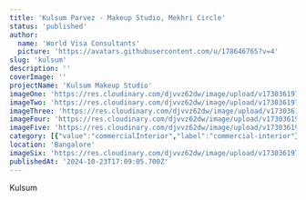 ```yaml
---
title: 'Kulsum Parvez - Makeup Studio, Mekhri Circle'
status: 'published'
author:
  name: 'World Visa Consultants'
  picture: 'https://avatars.githubusercontent.com/u/178646765?v=4'
slug: 'kulsum'
description: ''
coverImage: ''
projectName: 'Kulsum Makeup Studio'
imageOne: 'https://res.cloudinary.com/djvvz62dw/image/upload/v1730361974/greywall/projects/Kulsum/A_hgeyka.webp'
imageTwo: 'https://res.cloudinary.com/djvvz62dw/image/upload/v1730361974/greywall/projects/Kulsum/B_hnvpno.webp'
imageThree: 'https://res.cloudinary.com/djvvz62dw/image/upload/v1730361974/greywall/projects/Kulsum/C_tyqbqr.webp'
imageFour: 'https://res.cloudinary.com/djvvz62dw/image/upload/v1730361974/greywall/projects/Kulsum/D_ijwfid.webp'
imageFive: 'https://res.cloudinary.com/djvvz62dw/image/upload/v1730361974/greywall/projects/Kulsum/E_ek5xi6.webp'
category: [{"value":"commercialInterior","label":"commercial-interior"}]
location: 'Bangalore'
imageSix: 'https://res.cloudinary.com/djvvz62dw/image/upload/v1730361974/greywall/projects/Kulsum/F_wyfscu.webp'
publishedAt: '2024-10-23T17:09:05.700Z'
---
```


Kulsum